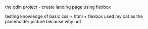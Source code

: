 the odin project - create landing page using flexbox

testing knowledge of basic css + html + flexbox
used my cat as the placeholder picture because why not